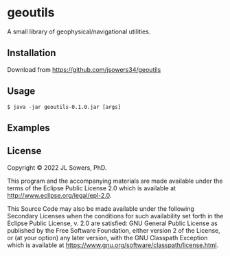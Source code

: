 # geoutils

A small library of geophysical/navigational utilities.


## Installation

Download from https://github.com/jsowers34/geoutils

## Usage

    $ java -jar geoutils-0.1.0.jar [args]


## Examples


	



## License

Copyright © 2022 JL Sowers, PhD.

This program and the accompanying materials are made available under the
terms of the Eclipse Public License 2.0 which is available at
http://www.eclipse.org/legal/epl-2.0.

This Source Code may also be made available under the following Secondary
Licenses when the conditions for such availability set forth in the Eclipse
Public License, v. 2.0 are satisfied: GNU General Public License as published by
the Free Software Foundation, either version 2 of the License, or (at your
option) any later version, with the GNU Classpath Exception which is available
at https://www.gnu.org/software/classpath/license.html.
